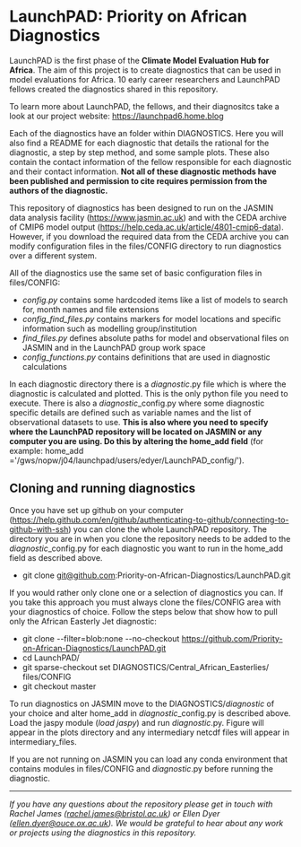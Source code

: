 # LaunchPAD: Priority on African Diagnostics

LaunchPAD is the first phase of the __Climate Model Evaluation Hub for Africa__. The aim of this project is to create diagnostics that can be used in model evaluations for Africa. 10 early career researchers and LaunchPAD fellows created the diagnostics shared in this repository. 

To learn more about LaunchPAD, the fellows, and their diagnositcs take a look at our project website: https://launchpad6.home.blog 

Each of the diagnostics have an folder within DIAGNOSTICS. Here you will also find a README for each diagnostic that details the rational for the diagnostic, a step by step method, and some sample plots. These also contain the contact information of the fellow responsible for each diagnostic and their contact information. __Not all of these diagnostic methods have been published and permission to cite requires permission from the authors of the diagnostic.__ 

This repository of diagnostics has been designed to run on the JASMIN data analysis facility (https://www.jasmin.ac.uk) and with the CEDA archive of CMIP6 model output (https://help.ceda.ac.uk/article/4801-cmip6-data). However, if you download the required data from the CEDA archive you can modify configuration files in the files/CONFIG directory to run diagnostics over a different system. 

All of the diagnostics use the same set of basic configuration files in files/CONFIG:
* *config.py* contains some hardcoded items like a list of models to search for, month names and file extensions
* *config_find_files.py* contains markers for model locations and specific information such as modelling group/institution
* *find_files.py* defines absolute paths for model and observational files on JASMIN and in the LaunchPAD group work space
* *config_functions.py* contains definitions that are used in diagnostic calculations

In each diagnostic directory there is a *diagnostic*.py file which is where the diagnostic is calculated and plotted. This is the only python file you need to execute. There is also a *diagnostic*\_config.py where some diagnostic specific details are defined such as variable names and the list of observational datasets to use. __This is also where you need to specify where the LaunchPAD repository will be located on JASMIN or any computer you are using. Do this by altering the home_add field__ (for example: home_add ='/gws/nopw/j04/launchpad/users/edyer/LaunchPAD_config/').

## Cloning and running diagnostics

Once you have set up github on your computer (https://help.github.com/en/github/authenticating-to-github/connecting-to-github-with-ssh) you can clone the whole LaunchPAD repository. The directory you are in when you clone the repository needs to be added to the *diagnostic*\_config.py for each diagnostic you want to run in the home_add field as described above. 

* git clone git@github.com:Priority-on-African-Diagnostics/LaunchPAD.git

If you would rather only clone one or a selection of diagnostics you can. If you take this approach you must always clone the files/CONFIG area with your diagnostics of choice. Follow the steps below that show how to pull only the African Easterly Jet diagnostic:

* git clone --filter=blob:none --no-checkout  https://github.com/Priority-on-African-Diagnostics/LaunchPAD.git
* cd LaunchPAD/
* git sparse-checkout set DIAGNOSTICS/Central_African_Easterlies/ files/CONFIG
* git checkout master

To run diagnostics on JASMIN move to the DIAGNOSTICS/*diagnostic* of your choice and alter home_add in *diagnostic*\_config.py is described above. Load the jaspy module (*load jaspy*) and run *diagnostic*.py. Figure will appear in the plots directory and any intermediary netcdf files will appear in intermediary_files. 

If you are not running on JASMIN you can load any conda environment that contains modules in files/CONFIG and *diagnostic*.py before running the diagnostic. 

---------

*If you have any questions about the repository please get in touch with Rachel James (rachel.james@bristol.ac.uk) or Ellen Dyer (ellen.dyer@ouce.ox.ac.uk). We would be grateful to hear about any work or projects using the diagnostics in this repository.*
